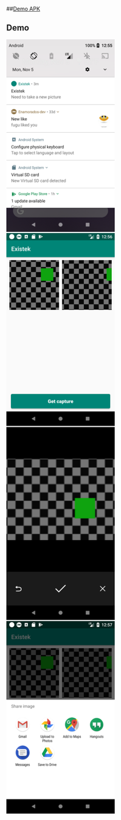 ##[Demo APK]
## Demo
<img src="/screens/device-2018-11-05-145559.png" width="285">
<img src="/screens/device-2018-11-05-145637.png" width="285">
<img src="/screens/device-2018-11-05-145700.png" width="285">
<img src="/screens/device-2018-11-05-145724.png" width="285">

[Demo APK]:https://github.com/yanadroid/Existek/blob/master/PhotoApp.apk
